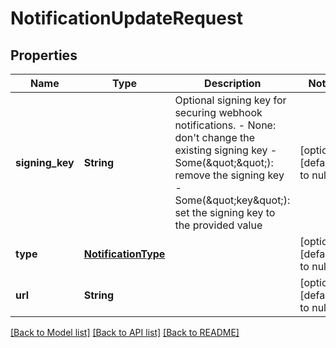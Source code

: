 # NotificationUpdateRequest

## Properties

| Name            | Type                                        | Description                                                                                                                                                                                                                    | Notes                        |
| --------------- | ------------------------------------------- | ------------------------------------------------------------------------------------------------------------------------------------------------------------------------------------------------------------------------------ | ---------------------------- |
| **signing_key** | **String**                                  | Optional signing key for securing webhook notifications. - None: don&#39;t change the existing signing key - Some(\&quot;\&quot;): remove the signing key - Some(\&quot;key\&quot;): set the signing key to the provided value | [optional] [default to null] |
| **type**        | [**NotificationType**](NotificationType.md) |                                                                                                                                                                                                                                | [optional] [default to null] |
| **url**         | **String**                                  |                                                                                                                                                                                                                                | [optional] [default to null] |

[[Back to Model list]](../README.md#documentation-for-models) [[Back to API list]](../README.md#documentation-for-api-endpoints) [[Back to README]](../README.md)
